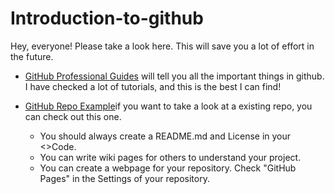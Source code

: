 # Introduction-to-github
Hey, everyone! Please take a look here. This will save you a lot of effort in the future.

- [GitHub Professional Guides](https://www.youtube.com/playlist?list=PLg7s6cbtAD15mfk2YVHy2U8Ileig_yEZW) will tell you all the important things in github. I have checked a lot of tutorials, and this is the best I can find!

- [GitHub Repo Example](https://github.com/TREC-LAB/interesting-ros2)if you want to take a look at a existing repo, you can check out this one.
    - You should always create a README.md and License in your <>Code.
    - You can write wiki pages for others to understand your project.
    - You can create a webpage for your repository. Check "GitHub Pages" in the Settings of your repository.
    
